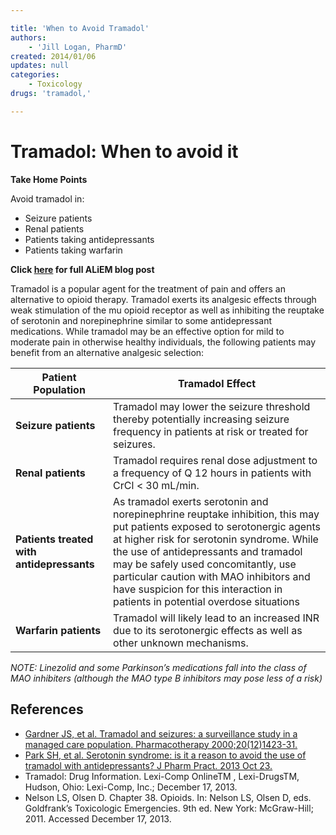 ```yaml
---

title: 'When to Avoid Tramadol'
authors:
    - 'Jill Logan, PharmD'
created: 2014/01/06
updates: null
categories:
    - Toxicology
drugs: 'tramadol,'

---
```




# Tramadol: When to avoid it

**Take Home Points**

Avoid tramadol in:

-   Seizure patients
-   Renal patients
-   Patients taking antidepressants
-   Patients taking warfarin

**Click [here](http://academiclifeinem.com/tramadol-when-to-avoid-it/) for full ALiEM blog post**

Tramadol is a popular agent for the treatment of pain and offers an alternative to opioid therapy. Tramadol exerts its analgesic effects through weak stimulation of the mu opioid receptor as well as inhibiting the reuptake of serotonin and norepinephrine similar to some antidepressant medications. While tramadol may be an effective option for mild to moderate pain in otherwise healthy individuals, the following patients may benefit from an alternative analgesic selection:

| Patient Population                        | Tramadol Effect                                                                                                                                                                                                                                                                                                                                                                   |
|-------------------------------------------|-----------------------------------------------------------------------------------------------------------------------------------------------------------------------------------------------------------------------------------------------------------------------------------------------------------------------------------------------------------------------------------|
| **Seizure patients**                      | Tramadol may lower the seizure threshold thereby potentially increasing seizure frequency in patients at risk or treated for seizures.                                                                                                                                                                                                                                            |
| **Renal patients**                        | Tramadol requires renal dose adjustment to a frequency of Q 12 hours in patients with CrCl &lt; 30 mL/min.                                                                                                                                                                                                                                                                        |
| **Patients treated with antidepressants** | As tramadol exerts serotonin and norepinephrine reuptake inhibition, this may put patients exposed to serotonergic agents at higher risk for serotonin syndrome. While the use of antidepressants and tramadol may be safely used concomitantly, use particular caution with MAO inhibitors and have suspicion for this interaction in patients in potential overdose situations                               |
| **Warfarin patients**                     | Tramadol will likely lead to an increased INR due to its serotonergic effects as well as other unknown mechanisms.                                                                                 |

*NOTE: Linezolid and some Parkinson’s medications fall into the class of MAO inhibiters (although the MAO type B inhibitors may pose less of a risk)*

## References

-   [Gardner JS, et al. Tramadol and seizures: a surveillance study in a managed care population. Pharmacotherapy 2000;20(12)1423-31.](http://www.ncbi.nlm.nih.gov/pubmed/11130214)
-   [Park SH, et al. Serotonin syndrome: is it a reason to avoid the use of tramadol with antidepressants? J Pharm Pract. 2013 Oct 23.](http://www.ncbi.nlm.nih.gov/pubmed/24153222)
-   Tramadol: Drug Information. Lexi-Comp OnlineTM , Lexi-DrugsTM, Hudson, Ohio: Lexi-Comp, Inc.; December 17, 2013.
-   Nelson LS, Olsen D. Chapter 38. Opioids. In: Nelson LS, Olsen D, eds. Goldfrank’s Toxicologic Emergencies. 9th ed. New York: McGraw-Hill; 2011. Accessed December 17, 2013.
